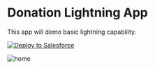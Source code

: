 # Donation Lightning App
This app will demo basic lightning capability.

<a href="https://githubsfdeploy.herokuapp.com">
  <img alt="Deploy to Salesforce"
       src="https://raw.githubusercontent.com/afawcett/githubsfdeploy/master/deploy.png">
</a>

![home](https://github.com/hsfdc/lightningapp/blob/master/images/screenshot.PNG)

